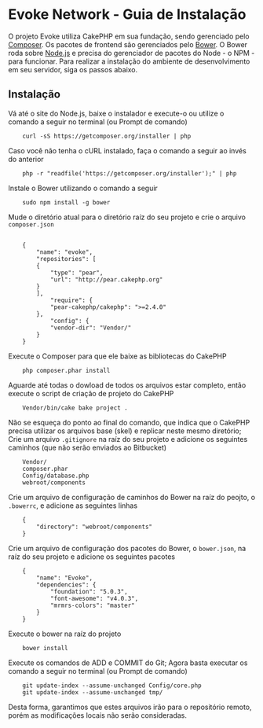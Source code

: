Evoke Network - Guia de Instalação
==================================

O projeto Evoke utiliza CakePHP em sua fundação, sendo gerenciado pelo [Composer](https://getcomposer.org/, "Composer"). Os pacotes de frontend são gerenciados pelo [Bower](http://bower.io/, "Bower"). O Bower roda sobre [Node.js](http://nodejs.org/, "Node.js") e precisa do gerenciador de pacotes do Node - o NPM - para funcionar. Para realizar a instalação do ambiente de desenvolvimento em seu servidor, siga os passos abaixo.

## Instalação ##

Vá até o site do Node.js, baixe o instalador e execute-o ou utilize o comando a seguir no terminal (ou Prompt de comando)

```
	curl -sS https://getcomposer.org/installer | php

```

Caso você não tenha o cURL instalado, faça o comando a seguir ao invés do anterior

```
	php -r "readfile('https://getcomposer.org/installer');" | php

```

Instale o Bower utilizando o comando a seguir

```
	sudo npm install -g bower

```

Mude o diretório atual para o diretório raíz do seu projeto e crie o arquivo `composer.json`

```
	
	{
		"name": "evoke",
		"repositories": [
		{
			"type": "pear",
			"url": "http://pear.cakephp.org"
		}
		],
			"require": {
			"pear-cakephp/cakephp": ">=2.4.0"
		},
			"config": {
			"vendor-dir": "Vendor/"
		}
	}

```

Execute o Composer para que ele baixe as bibliotecas do CakePHP

```
	php composer.phar install

```

Aguarde até todas o dowload de todos os arquivos estar completo, então execute o script de criação de projeto do CakePHP

```
	Vendor/bin/cake bake project .

```

Não se esqueça do ponto ao final do comando, que indica que o CakePHP precisa utilizar os arquivos base (skel) e replicar neste mesmo diretório;
Crie um arquivo `.gitignore` na raíz do seu projeto e adicione os seguintes caminhos (que não serão enviados ao Bitbucket)

```
	Vendor/
	composer.phar
	Config/database.php
	webroot/components

```

Crie um arquivo de configuração de caminhos do Bower na raíz do peojto, o `.bowerrc`, e adicione as seguintes linhas

```
	{
		"directory": "webroot/components"
	}

```

Crie um arquivo de configuração dos pacotes do Bower, o `bower.json`, na raíz do seu projeto e adicione os seguintes pacotes

```
	{
		"name": "Evoke",
		"dependencies": {
			"foundation": "5.0.3",
			"font-awesome": "v4.0.3",
			"mrmrs-colors": "master"
		}
	}

```

Execute o bower na raíz do projeto

```
	bower install

```

Execute os comandos de ADD e COMMIT do Git;
Agora basta executar os comando a seguir no terminal (ou Prompt de comando)

```
	git update-index --assume-unchanged Config/core.php
	git update-index --assume-unchanged tmp/

```

Desta forma, garantimos que estes arquivos irão para o repositório remoto, porém as modificações locais não serão consideradas.